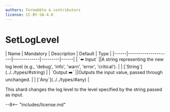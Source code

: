 ```yaml
---
authors: Formabble & contributors
license: CC-BY-SA-4.0
---
```



# SetLogLevel

<div class="sh-parameters" markdown="1">
| Name | Mandatory | Description | Default | Type |
|------|---------------------|-------------|---------|------|
| `⬅️ Input` ||A string representing the new log level (e.g., 'debug', 'info', 'warn', 'error', 'critical'). | | [`String`](../../types/#string) |
| `Output ➡️` ||Outputs the input value, passed through unchanged. | | [`Any`](../../types/#any) |

</div>

This shard changes the log level to the level specified by the string passed as input. 

--8<-- "includes/license.md"

